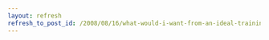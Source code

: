 ```yaml
---
layout: refresh
refresh_to_post_id: /2008/08/16/what-would-i-want-from-an-ideal-training-blog
---
```

